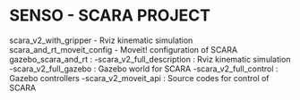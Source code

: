 # SENSO - SCARA PROJECT
 scara_v2_with_gripper - Rviz kinematic simulation
 scara_and_rt_moveit_config - Moveit! configuration of SCARA
 gazebo_scara_and_rt :
 	-scara_v2_full_description : Rviz kinematic simulation
	-scara_v2_full_gazebo : Gazebo world for SCARA
	-scara_v2_full_control : Gazebo controllers
	-scara_v2_moveit_api : Source codes for control of SCARA
